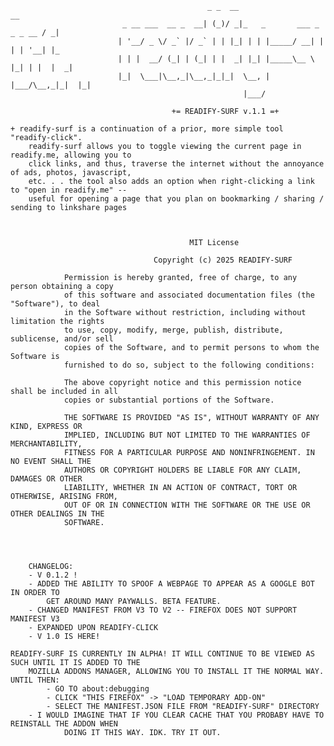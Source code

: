 							                    _ _  __                             __ 
							 _ __ ___  __ _  __| (_)/ _|_   _       ___ _   _ _ __ / _|
							| '__/ _ \/ _` |/ _` | | |_| | | |_____/ __| | | | '__| |_ 
							| | |  __/ (_| | (_| | |  _| |_| |_____\__ \ |_| | |  |  _|
							|_|  \___|\__,_|\__,_|_|_|  \__, |     |___/\__,_|_|  |_|  
							                            |___/                          

										+= READIFY-SURF v.1.1 =+
							                   
	+ readify-surf is a continuation of a prior, more simple tool "readify-click". 
		readify-surf allows you to toggle viewing the current page in readify.me, allowing you to 
		click links, and thus, traverse the internet without the annoyance of ads, photos, javascript,
		etc. . . the tool also adds an option when right-clicking a link to "open in readify.me" --
		useful for opening a page that you plan on bookmarking / sharing / sending to linkshare pages
		
		
		
											MIT License

									Copyright (c) 2025 READIFY-SURF

				Permission is hereby granted, free of charge, to any person obtaining a copy
				of this software and associated documentation files (the "Software"), to deal
				in the Software without restriction, including without limitation the rights
				to use, copy, modify, merge, publish, distribute, sublicense, and/or sell
				copies of the Software, and to permit persons to whom the Software is
				furnished to do so, subject to the following conditions:

				The above copyright notice and this permission notice shall be included in all
				copies or substantial portions of the Software.

				THE SOFTWARE IS PROVIDED "AS IS", WITHOUT WARRANTY OF ANY KIND, EXPRESS OR
				IMPLIED, INCLUDING BUT NOT LIMITED TO THE WARRANTIES OF MERCHANTABILITY,
				FITNESS FOR A PARTICULAR PURPOSE AND NONINFRINGEMENT. IN NO EVENT SHALL THE
				AUTHORS OR COPYRIGHT HOLDERS BE LIABLE FOR ANY CLAIM, DAMAGES OR OTHER
				LIABILITY, WHETHER IN AN ACTION OF CONTRACT, TORT OR OTHERWISE, ARISING FROM,
				OUT OF OR IN CONNECTION WITH THE SOFTWARE OR THE USE OR OTHER DEALINGS IN THE
				SOFTWARE.
		
		
		
		
		CHANGELOG:
		- V 0.1.2 !
		- ADDED THE ABILITY TO SPOOF A WEBPAGE TO APPEAR AS A GOOGLE BOT IN ORDER TO 
			GET AROUND MANY PAYWALLS. BETA FEATURE.
		- CHANGED MANIFEST FROM V3 TO V2 -- FIREFOX DOES NOT SUPPORT MANIFEST V3
		- EXPANDED UPON READIFY-CLICK
		- V 1.0 IS HERE!
		
	READIFY-SURF IS CURRENTLY IN ALPHA! IT WILL CONTINUE TO BE VIEWED AS SUCH UNTIL IT IS ADDED TO THE
		MOZILLA ADDONS MANAGER, ALLOWING YOU TO INSTALL IT THE NORMAL WAY. UNTIL THEN:
			- GO TO about:debugging
			- CLICK "THIS FIREFOX" -> "LOAD TEMPORARY ADD-ON"
			- SELECT THE MANIFEST.JSON FILE FROM "READIFY-SURF" DIRECTORY
		- I WOULD IMAGINE THAT IF YOU CLEAR CACHE THAT YOU PROBABY HAVE TO REINSTALL THE ADDON WHEN 
				DOING IT THIS WAY. IDK. TRY IT OUT.
